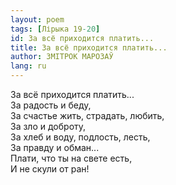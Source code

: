 ```yaml
---
layout: poem
tags: [Лірыка 19-20]
id: За всё приходится платить...
title: За всё приходится платить...
author: ЗМІТРОК МАРОЗАЎ
lang: ru
---
```



За всё приходится платить...  
За радость и беду,  
За счастье жить, страдать, любить,  
За зло и доброту,  
За хлеб и воду, подлость, лесть,  
За правду и обман...  
Плати, что ты на свете есть,  
И не скули от ран!  

